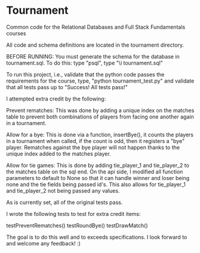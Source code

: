 Tournament
=============

Common code for the Relational Databases and Full Stack Fundamentals courses

All code and schema definitions are located in the tournament directory.

BEFORE RUNNING: You must generate the schema for the database in tournament.sql. To do this:
type "psql",
type "\i tournament.sql"

To run this project, i.e., validate that the python code passes the requirements for the course,
type, "python tournament_test.py" and validate that all tests pass up  to "Success! All tests pass!"

I attempted extra credit by the following:

Prevent rematches: This was done by adding a unique index on the matches table to prevent both combinations
of players from facing one another again in a tournament.

Allow for a bye: This is done via a function, insertBye(), it counts the players in a tournament when called,
if the count is odd, then it registers a "bye" player. Rematches against the bye player will not happen thanks
to the unique index added to the matches player. 

Allow for tie games: This is done by adding tie_player_1 and tie_player_2 to the matches table on the sql end.
On the api side, I modified all function parameters to default to None so that it can handle winner and loser
being none and the tie fields being passed id's. This also allows for tie_player_1 and tie_player_2 not
being passed any values. 

As is currently set, all of the original tests pass.

I wrote the following tests to test for extra credit items:

testPreventRematches()
testRoundBye()
testDrawMatch()

The goal is to do this well and to exceeds specifications. I look forward to and welcome any feedback! :)
